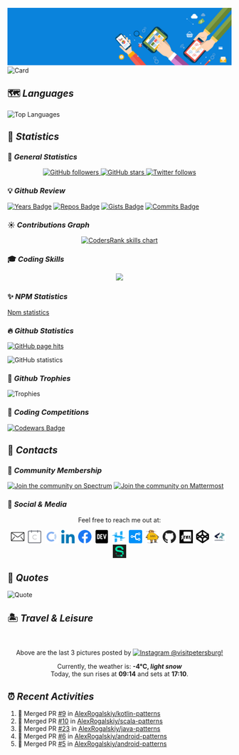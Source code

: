 ![Digital Tools](https://raw.githubusercontent.com/AlexRogalskiy/AlexRogalskiy/main/images/banner/header.jpg)
![Card](https://cardivo.alexrogalskiy.vercel.app/api?name=Alexander%20Rogalskiy&description=Active%20Researcher&image=https://avatars3.githubusercontent.com/u/3901898&backgroundColor=%23FFFFFF&github=alexrogalskiy&pattern=bubbles&opacity=0.4&colorPattern=%23FFE0E9&fontColor=%230A83DC)

## 🗺️ _Languages_

![Top Languages](https://github-readme-stats.vercel.app/api/top-langs?username=alexrogalskiy&show_icons=true&locale=en&layout=compact)

## 🧮 _Statistics_

### 📄 _General Statistics_

<p align="center" style="text-align:center;">
	<a href="https://github.com/alexrogalskiy?tab=followers">
		<img src="https://img.shields.io/github/followers/alexrogalskiy?label=Followers&logo=GitHub&style=for-the-badge" alt="GitHub followers" />
	</a>
	<a href="https://github.com/alexrogalskiy?tab=stars">
		<img src="https://img.shields.io/github/stars/AlexRogalskiy?label=Stars&logo=GitHub&style=for-the-badge" alt="GitHub stars"/>
	</a>
	<a href="http://twitter.com/alexrogalskiy">
		<img src="https://img.shields.io/twitter/follow/f2aldi?label=Twitter&logo=twitter&style=for-the-badge"  alt="Twitter follows"/>
	</a>
</p>

### 💡 _Github Review_

[![Years Badge](https://badges.pufler.dev/years/AlexRogalskiy)](https://badges.pufler.dev)
[![Repos Badge](https://badges.pufler.dev/repos/AlexRogalskiy)](https://badges.pufler.dev)
[![Gists Badge](https://badges.pufler.dev/gists/AlexRogalskiy)](https://badges.pufler.dev)
[![Commits Badge](https://badges.pufler.dev/commits/monthly/AlexRogalskiy)](https://badges.pufler.dev)

### ☀️ _Contributions Graph_

<p align="center" style="text-align:center;">
	<a href="https://profile.codersrank.io/user/alexrogalskiy" target="_blank">
		<img src="https://cr-skills-chart-widget.azurewebsites.net/api/api?username=alexrogalskiy&width=600" alt="CodersRank skills chart" />
	</a>
</p>

### 🎓 _Coding Skills_

<p align="center" style="text-align:center;">
	<img src="https://cr-ss-service.azurewebsites.net/api/ScreenShot?widget=summary&username=AlexRogalskiy&badges=3&show-avatar=false&style=--border-radius:10px" />
</p>

### ✨ _NPM Statistics_

[Npm statistics](http://npm-stats.com/AlexRogalskiy)

### 🔥 _Github Statistics_

[![GitHub page hits](https://hits.seeyoufarm.com/api/count/incr/badge.svg?url=https%3A%2F%2Fgithub.com%2FAlexRogalskiy&count_bg=%2379C83D&title_bg=%23555555&icon=&icon_color=%23E7E7E7&title=hits&edge_flat=true)](https://hits.seeyoufarm.com)

<!--
![GitHub page statistics](https://hits.seeyoufarm.com/api/count/graph/dailyhits.svg?sanitize=true&url=https://github.com/AlexRogalskiy/hit-counter)
<br />
-->

![GitHub statistics](https://github-readme-stats.vercel.app/api?username=AlexRogalskiy&show_icons=true&count_private=true)

### 🎌 _Github Trophies_

![Trophies](https://github-profile-trophy.vercel.app/?username=alexrogalskiy)

### 🧪 _Coding Competitions_

[![Codewars Badge](https://www.codewars.com/users/AlexRogalskiy/badges/micro)](https://www.codewars.com/users/AlexRogalskiy)

## 📮 _Contacts_

### 🔗 _Community Membership_

[![Join the community on Spectrum](https://img.shields.io/badge/join%20the%20community-on%20spectrum-7116FB.svg?logo=spectrum&style=for-the-badge)](https://spectrum.chat/nullables-io)
[![Join the community on Mattermost](https://img.shields.io/badge/join%20the%20community-on%20mattermost-1875F0.svg?logo=mattermost&style=for-the-badge)](https://nullables-io.cloud.mattermost.com/main/channels/community)

### 🧲 _Social & Media_

<p align="center" style="text-align:center;">
	Feel free to reach me out at:
</p>
	
<div align="center" style="text-align:center;">
    <a href="https://contact.do/n5RD"><img src="https://raw.githubusercontent.com/AlexRogalskiy/AlexRogalskiy/main/images/social/mail.svg" width="30" height="30" alt=""></a>&nbsp;
    <a href="https://calendly.com/alexander-rogalsky"><img src="https://raw.githubusercontent.com/AlexRogalskiy/AlexRogalskiy/main/images/social/calendly.svg" width="30" height="30" alt=""></a>&nbsp;
    <a href="https://opencollective.com/alexander-rogalskiy"><img src="https://raw.githubusercontent.com/AlexRogalskiy/AlexRogalskiy/main/images/social/opencollective.svg" width="30" height="30" alt=""></a>&nbsp;
    <a href="https://ru.linkedin.com/in/alexander-rogalskiy-985a4828"><img src="https://raw.githubusercontent.com/AlexRogalskiy/AlexRogalskiy/main/images/social/linkedin.svg" width="30" height="30" alt=""></a>&nbsp;
    <a href="https://www.facebook.com/alexander.v.rogalskiy"><img src="https://raw.githubusercontent.com/AlexRogalskiy/AlexRogalskiy/main/images/social/facebook.svg" width="30" height="30" alt=""></a>&nbsp;
    <a href="https://dev.to/alexrogalskiy"><img src="https://raw.githubusercontent.com/AlexRogalskiy/AlexRogalskiy/main/images/social/devto.svg" width="30" height="30" alt=""></a>&nbsp;
    <a href="https://www.hackster.io/alexander-v-rogalskiy"><img src="https://raw.githubusercontent.com/AlexRogalskiy/AlexRogalskiy/main/images/social/hackster.svg" width="30" height="30" alt=""></a>&nbsp;
    <a href="https://stackshare.io/alexrogalskiy"><img src="https://raw.githubusercontent.com/AlexRogalskiy/AlexRogalskiy/main/images/social/stackshare.svg" width="30" height="30" alt=""></a>&nbsp;
    <a href="https://www.instructables.com/member/AlexRogalskiy"><img src="https://raw.githubusercontent.com/AlexRogalskiy/AlexRogalskiy/main/images/social/instructables.svg" width="30" height="30" alt=""></a>&nbsp;
    <a href="https://github.com/alexrogalskiy"><img src="https://raw.githubusercontent.com/AlexRogalskiy/AlexRogalskiy/main/images/social/github.svg" width="30" height="30" alt=""></a>&nbsp;
    <a href="https://gitmemory.com/AlexRogalskiy"><img src="https://raw.githubusercontent.com/AlexRogalskiy/AlexRogalskiy/main/images/social/gitmemory.svg" width="30" height="30" alt=""></a>&nbsp;
    <a href="https://codepen.io/alexrogalskiy"><img src="https://raw.githubusercontent.com/AlexRogalskiy/AlexRogalskiy/main/images/social/codepen.svg" width="30" height="30" alt=""></a>&nbsp;
    <a href="https://profile.codersrank.io/user/alexrogalskiy"><img src="https://raw.githubusercontent.com/AlexRogalskiy/AlexRogalskiy/main/images/social/codersrank.svg" width="30" height="30" alt=""></a>&nbsp;
    <a href="https://sourcerer.io/alexrogalskiy" title="See my profile on Sourcerer"><img src="https://raw.githubusercontent.com/AlexRogalskiy/AlexRogalskiy/main/images/social/sourcerer.svg" width="30" height="30" alt=""></a>
</div>

## 📖 _Quotes_

![Quote](https://github-readme-quotes.herokuapp.com/quote?theme=default_repocard&animation=default&layout=default&quoteCategory=programming)

## 🏝️ _Travel & Leisure_

<!--views:photo-marker:start-->
<div data="photo-maker">
    <p align="center">
        <img width="200" src="https:&#x2F;&#x2F;instagram.flwo4-2.fna.fbcdn.net&#x2F;v&#x2F;t51.2885-15&#x2F;sh0.08&#x2F;e35&#x2F;c0.180.1440.1440a&#x2F;s640x640&#x2F;144340811_221817952651848_3217634361804151970_n.jpg?_nc_ht&#x3D;instagram.flwo4-2.fna.fbcdn.net&amp;_nc_cat&#x3D;100&amp;_nc_ohc&#x3D;9MEy-1g4FdgAX-kUtAb&amp;tp&#x3D;1&amp;oh&#x3D;028bbadb49f2bb374ccc642fc10435e4&amp;oe&#x3D;6040CCA7" alt="" /> <img width="200" src="https:&#x2F;&#x2F;instagram.flwo4-1.fna.fbcdn.net&#x2F;v&#x2F;t51.2885-15&#x2F;sh0.08&#x2F;e35&#x2F;c0.169.1349.1349a&#x2F;s640x640&#x2F;143243380_223107236116421_4482637881901123170_n.jpg?_nc_ht&#x3D;instagram.flwo4-1.fna.fbcdn.net&amp;_nc_cat&#x3D;105&amp;_nc_ohc&#x3D;FFmGE9oOjXwAX8ZasHd&amp;tp&#x3D;1&amp;oh&#x3D;3097237c695a0b2f7d2a588a886db9e3&amp;oe&#x3D;6040545B" alt="" /> <img width="200" src="https:&#x2F;&#x2F;instagram.flwo4-1.fna.fbcdn.net&#x2F;v&#x2F;t51.2885-15&#x2F;e35&#x2F;143331125_1116347758789390_4225283867819351740_n.jpg?_nc_ht&#x3D;instagram.flwo4-1.fna.fbcdn.net&amp;_nc_cat&#x3D;110&amp;_nc_ohc&#x3D;nk3Ljatm2OMAX96UwCk&amp;tp&#x3D;1&amp;oh&#x3D;e5fc0e499c7095884186f3bdafbb7d2d&amp;oe&#x3D;6017AE7F" alt="" />
    </p>
    <p align="center">
        Above are the last 3 pictures posted by
        <a href="https://www.instagram.com/visitpetersburg/" target="_blank">
            <img src="https://upload.wikimedia.org/wikipedia/commons/thumb/e/e7/Instagram_logo_2016.svg/1024px-Instagram_logo_2016.svg.png" width="20" alt="Instagram" /> @visitpetersburg!
        </a>
    </p>
    <p align="center">
        Currently, the weather is: <b> -4°C, <i>light snow</i></b>
        </br>
        Today, the sun rises at <b>09:14</b> and sets at <b>17:10</b>.
    </p>
</div>
<!--views:photo-marker:end-->

## ⏰ _Recent Activities_

<!--START_SECTION:activity-->
1. 🎉 Merged PR [#9](https://github.com/AlexRogalskiy/kotlin-patterns/pull/9) in [AlexRogalskiy/kotlin-patterns](https://github.com/AlexRogalskiy/kotlin-patterns)
2. 🎉 Merged PR [#10](https://github.com/AlexRogalskiy/scala-patterns/pull/10) in [AlexRogalskiy/scala-patterns](https://github.com/AlexRogalskiy/scala-patterns)
3. 🎉 Merged PR [#23](https://github.com/AlexRogalskiy/java-patterns/pull/23) in [AlexRogalskiy/java-patterns](https://github.com/AlexRogalskiy/java-patterns)
4. 🎉 Merged PR [#6](https://github.com/AlexRogalskiy/android-patterns/pull/6) in [AlexRogalskiy/android-patterns](https://github.com/AlexRogalskiy/android-patterns)
5. 🎉 Merged PR [#5](https://github.com/AlexRogalskiy/android-patterns/pull/5) in [AlexRogalskiy/android-patterns](https://github.com/AlexRogalskiy/android-patterns)
<!--END_SECTION:activity-->
